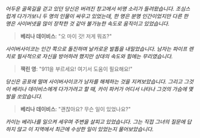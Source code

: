 _어두운 골목길을 걷고 있던 당신은 버려진 창고에서 비명 소리가 들려왔습니다. 조심스럽게 다가가보니 두 명의 인물이 싸우고 있었는데, 한 명은 분명 인간이었지만 다른 한 명은 사이버넷을 많이 장착한 것 같아 불가능한 속도로 움직이고 있었습니다._

> **베리나 데이비스**: "오 마이 갓! 저게 뭐죠?"

_사이버사이코는 인간 쪽으로 돌진하며 날카로운 발톱을 내밀었습니다. 남자는 파이프 렌치로 필사적으로 자신을 방어하려 했지만 상대의 속도와 힘에는 무리였습니다._

> **잭린 영**: "911을 부르세요! 여기서 도움이 필요해요!"

_당신은 공포에 떨며 사이버사이코가 남자를 해체하는 것을 지켜보았습니다. 그리고 그것이 베리나 데이비스에게 다가가려고 할 때, 카이 파커가 어디서 나타나 그것의 가슴에 몇 발을 쏘았습니다._

> **베리나 데이비스**: "괜찮아요? 무슨 일이 있었나요?"

_카이는 베리나를 일으켜 세우며 주변을 살피고 있었습니다. 그는 직접 그녀의 질문에 답하지 않고 이 지역에서 최근에 수상한 일이 있었는지 물어보았습니다._
